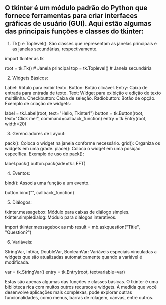 ## O tkinter é um módulo padrão do Python que fornece ferramentas para criar interfaces gráficas de usuário (GUI). Aqui estão algumas das principais funções e classes do tkinter:

1. Tk() e Toplevel(): São classes que representam as janelas principais e as janelas secundárias, respectivamente.

import tkinter as tk

root = tk.Tk()  # Janela principal
top = tk.Toplevel()  # Janela secundária

2. Widgets Básicos:

Label: Rótulo para exibir texto.
Button: Botão clicável.
Entry: Caixa de entrada para entrada de texto.
Text: Widget para exibição e edição de texto multilinha.
Checkbutton: Caixa de seleção.
Radiobutton: Botão de opção.
Exemplo de criação de widgets:

label = tk.Label(root, text="Hello, Tkinter!")
button = tk.Button(root, text="Click me!", command=callback_function)
entry = tk.Entry(root, width=20)

3. Gerenciadores de Layout:

pack(): Coloca o widget na janela conforme necessário.
grid(): Organiza os widgets em uma grade.
place(): Coloca o widget em uma posição específica.
Exemplo de uso do pack():

label.pack()
button.pack(side=tk.LEFT)

4. Eventos:

bind(): Associa uma função a um evento.

button.bind("<Button-1>", callback_function)

5. Diálogos:

tkinter.messagebox: Módulo para caixas de diálogo simples.
tkinter.simpledialog: Módulo para diálogos interativos.

import tkinter.messagebox as mb
result = mb.askquestion("Title", "Question?")

6. Variáveis:

StringVar, IntVar, DoubleVar, BooleanVar: Variáveis especiais vinculadas a widgets que são atualizadas automaticamente quando a variável é modificada.

var = tk.StringVar()
entry = tk.Entry(root, textvariable=var)

Estas são apenas algumas das funções e classes básicas. O tkinter é uma biblioteca rica com muitos outros recursos e widgets. À medida que você desenvolve aplicações mais complexas, pode explorar outras funcionalidades, como menus, barras de rolagem, canvas, entre outros.
